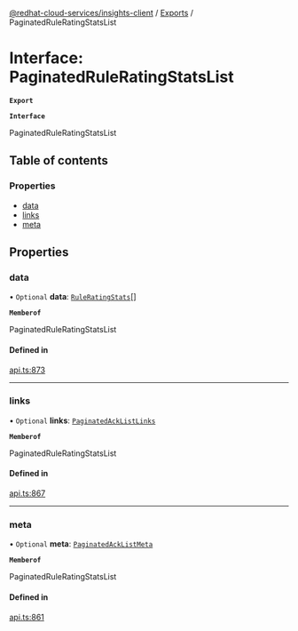 [@redhat-cloud-services/insights-client](../README.md) / [Exports](../modules.md) / PaginatedRuleRatingStatsList

# Interface: PaginatedRuleRatingStatsList

**`Export`**

**`Interface`**

PaginatedRuleRatingStatsList

## Table of contents

### Properties

- [data](PaginatedRuleRatingStatsList.md#data)
- [links](PaginatedRuleRatingStatsList.md#links)
- [meta](PaginatedRuleRatingStatsList.md#meta)

## Properties

### data

• `Optional` **data**: [`RuleRatingStats`](RuleRatingStats.md)[]

**`Memberof`**

PaginatedRuleRatingStatsList

#### Defined in

[api.ts:873](https://github.com/RedHatInsights/javascript-clients/blob/master/packages/insights/api.ts#L873)

___

### links

• `Optional` **links**: [`PaginatedAckListLinks`](PaginatedAckListLinks.md)

**`Memberof`**

PaginatedRuleRatingStatsList

#### Defined in

[api.ts:867](https://github.com/RedHatInsights/javascript-clients/blob/master/packages/insights/api.ts#L867)

___

### meta

• `Optional` **meta**: [`PaginatedAckListMeta`](PaginatedAckListMeta.md)

**`Memberof`**

PaginatedRuleRatingStatsList

#### Defined in

[api.ts:861](https://github.com/RedHatInsights/javascript-clients/blob/master/packages/insights/api.ts#L861)
